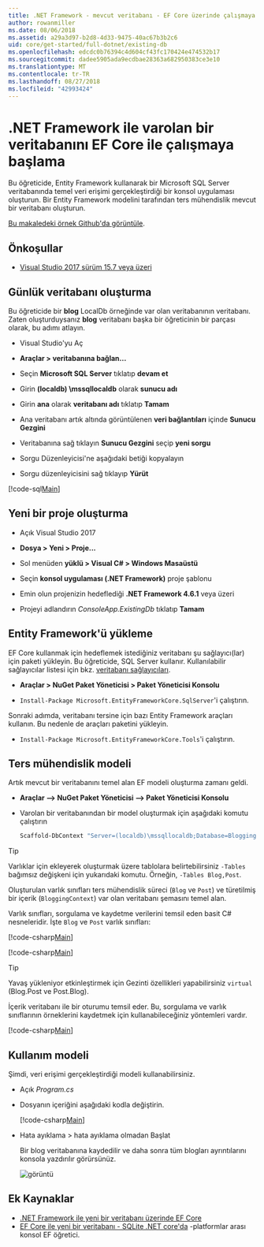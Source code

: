 ```yaml
---
title: .NET Framework - mevcut veritabanı - EF Core üzerinde çalışmaya başlama
author: rowanmiller
ms.date: 08/06/2018
ms.assetid: a29a3d97-b2d8-4d33-9475-40ac67b3b2c6
uid: core/get-started/full-dotnet/existing-db
ms.openlocfilehash: edcdc0b76394c4d604cf43fc170424e474532b17
ms.sourcegitcommit: dadee5905ada9ecdbae28363a682950383ce3e10
ms.translationtype: MT
ms.contentlocale: tr-TR
ms.lasthandoff: 08/27/2018
ms.locfileid: "42993424"
---
```

# <a name="getting-started-with-ef-core-on-net-framework-with-an-existing-database"></a>.NET Framework ile varolan bir veritabanını EF Core ile çalışmaya başlama

Bu öğreticide, Entity Framework kullanarak bir Microsoft SQL Server veritabanında temel veri erişimi gerçekleştirdiği bir konsol uygulaması oluşturun. Bir Entity Framework modelini tarafından ters mühendislik mevcut bir veritabanı oluşturun.

[Bu makaledeki örnek Github'da görüntüle](https://github.com/aspnet/EntityFramework.Docs/tree/master/samples/core/GetStarted/FullNet/ConsoleApp.ExistingDb).

## <a name="prerequisites"></a>Önkoşullar

* [Visual Studio 2017 sürüm 15.7 veya üzeri](https://www.visualstudio.com/downloads/)

## <a name="create-blogging-database"></a>Günlük veritabanı oluşturma

Bu öğreticide bir **blog** LocalDb örneğinde var olan veritabanının veritabanı. Zaten oluşturduysanız **blog** veritabanı başka bir öğreticinin bir parçası olarak, bu adımı atlayın.

* Visual Studio'yu Aç

* **Araçlar > veritabanına bağlan...**

* Seçin **Microsoft SQL Server** tıklatıp **devam et**

* Girin **(localdb) \mssqllocaldb** olarak **sunucu adı**

* Girin **ana** olarak **veritabanı adı** tıklatıp **Tamam**

* Ana veritabanı artık altında görüntülenen **veri bağlantıları** içinde **Sunucu Gezgini**

* Veritabanına sağ tıklayın **Sunucu Gezgini** seçip **yeni sorgu**

* Sorgu Düzenleyicisi'ne aşağıdaki betiği kopyalayın

* Sorgu düzenleyicisini sağ tıklayıp **Yürüt**

[!code-sql[Main](../_shared/create-blogging-database-script.sql)]

## <a name="create-a-new-project"></a>Yeni bir proje oluşturma

* Açık Visual Studio 2017

* **Dosya > Yeni > Proje...**

* Sol menüden **yüklü > Visual C# > Windows Masaüstü**

* Seçin **konsol uygulaması (.NET Framework)** proje şablonu

* Emin olun projenizin hedeflediği **.NET Framework 4.6.1** veya üzeri

* Projeyi adlandırın *ConsoleApp.ExistingDb* tıklatıp **Tamam**

## <a name="install-entity-framework"></a>Entity Framework'ü yükleme

EF Core kullanmak için hedeflemek istediğiniz veritabanı şu sağlayıcı(lar) için paketi yükleyin. Bu öğreticide, SQL Server kullanır. Kullanılabilir sağlayıcılar listesi için bkz. [veritabanı sağlayıcıları](../../providers/index.md).

* **Araçlar > NuGet Paket Yöneticisi > Paket Yöneticisi Konsolu**

* `Install-Package Microsoft.EntityFrameworkCore.SqlServer`'i çalıştırın.

Sonraki adımda, veritabanı tersine için bazı Entity Framework araçları kullanın. Bu nedenle de araçları paketini yükleyin.

* `Install-Package Microsoft.EntityFrameworkCore.Tools`'i çalıştırın.

## <a name="reverse-engineer-the-model"></a>Ters mühendislik modeli

Artık mevcut bir veritabanını temel alan EF modeli oluşturma zamanı geldi.

* **Araçlar –> NuGet Paket Yöneticisi –> Paket Yöneticisi Konsolu**

* Varolan bir veritabanından bir model oluşturmak için aşağıdaki komutu çalıştırın

  ``` powershell
  Scaffold-DbContext "Server=(localdb)\mssqllocaldb;Database=Blogging;Trusted_Connection=True;" Microsoft.EntityFrameworkCore.SqlServer
  ```

> [!TIP]  
> Varlıklar için ekleyerek oluşturmak üzere tablolara belirtebilirsiniz `-Tables` bağımsız değişkeni için yukarıdaki komutu. Örneğin, `-Tables Blog,Post`.

Oluşturulan varlık sınıfları ters mühendislik süreci (`Blog` ve `Post`) ve türetilmiş bir içerik (`BloggingContext`) var olan veritabanı şemasını temel alan.

Varlık sınıfları, sorgulama ve kaydetme verilerini temsil eden basit C# nesneleridir. İşte `Blog` ve `Post` varlık sınıfları:

 [!code-csharp[Main](../../../../samples/core/GetStarted/FullNet/ConsoleApp.ExistingDb/Blog.cs)]

[!code-csharp[Main](../../../../samples/core/GetStarted/FullNet/ConsoleApp.ExistingDb/Post.cs)]

> [!TIP]  
> Yavaş yükleniyor etkinleştirmek için Gezinti özellikleri yapabilirsiniz `virtual` (Blog.Post ve Post.Blog).

İçerik veritabanı ile bir oturumu temsil eder. Bu, sorgulama ve varlık sınıflarının örneklerini kaydetmek için kullanabileceğiniz yöntemleri vardır.

[!code-csharp[Main](../../../../samples/core/GetStarted/FullNet/ConsoleApp.ExistingDb/BloggingContext.cs)]

## <a name="use-the-model"></a>Kullanım modeli

Şimdi, veri erişimi gerçekleştirdiği modeli kullanabilirsiniz.

* Açık *Program.cs*

* Dosyanın içeriğini aşağıdaki kodla değiştirin.

  [!code-csharp[Main](../../../../samples/core/GetStarted/FullNet/ConsoleApp.ExistingDb/Program.cs)] 

* Hata ayıklama > hata ayıklama olmadan Başlat

  Bir blog veritabanına kaydedilir ve daha sonra tüm blogları ayrıntılarını konsola yazdırılır görürsünüz.

  ![görüntü](_static/output-existing-db.png)

## <a name="additional-resources"></a>Ek Kaynaklar

* [.NET Framework ile yeni bir veritabanı üzerinde EF Core](xref:core/get-started/full-dotnet/new-db)
* [EF Core ile yeni bir veritabanı - SQLite .NET core'da](xref:core/get-started/netcore/new-db-sqlite) -platformlar arası konsol EF öğretici.
